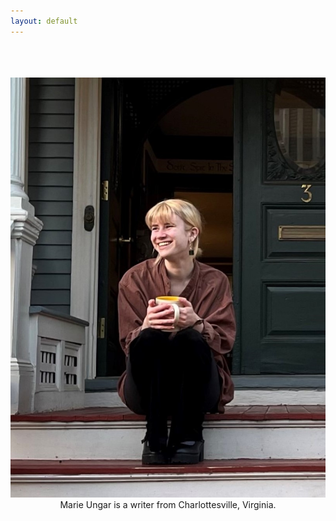 ```yaml
---
layout: default
---
```


<br>
<br>
<br>
<img class="profile-picture" src="profilepic.jpg">

<center>Marie Ungar is a writer from Charlottesville, Virginia.</center>
